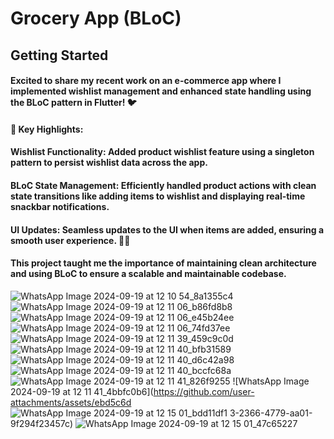 # Grocery App (BLoC)

## Getting Started

#### Excited to share my recent work on an e-commerce app where I implemented wishlist management and enhanced state handling using the BLoC pattern in Flutter! 🐦

#### 📌 Key Highlights:

#### Wishlist Functionality: Added product wishlist feature using a singleton pattern to persist wishlist data across the app.
#### BLoC State Management: Efficiently handled product actions with clean state transitions like adding items to wishlist and displaying real-time snackbar notifications.
#### UI Updates: Seamless updates to the UI when items are added, ensuring a smooth user experience. 🎨✨
#### This project taught me the importance of maintaining clean architecture and using BLoC to ensure a scalable and maintainable codebase.

![WhatsApp Image 2024-09-19 at 12 10 54_8a1355c4](https://github.com/user-attachments/assets/08cdce81-0bcd-4efb-887e-93da333b1f6f)
![WhatsApp Image 2024-09-19 at 12 11 06_b86fd8b8](https://github.com/user-attachments/assets/168c9d05-fc7d-4ae6-ad61-8ca05d03f60e)
![WhatsApp Image 2024-09-19 at 12 11 06_e45b24ee](https://github.com/user-attachments/assets/4d6a46f2-8651-4269-9701-0c300ce95bbe)
![WhatsApp Image 2024-09-19 at 12 11 06_74fd37ee](https://github.com/user-attachments/assets/bbb47dcb-a766-4aa7-85ad-e3c7a04011e8)
![WhatsApp Image 2024-09-19 at 12 11 39_459c9c0d](https://github.com/user-attachments/assets/91b5f973-a180-4191-a18d-f3cd78ef4118)
![WhatsApp Image 2024-09-19 at 12 11 40_bfb31589](https://github.com/user-attachments/assets/ae7c160c-493f-457f-a6c5-690cbe89e884)
![WhatsApp Image 2024-09-19 at 12 11 40_d6c42a98](https://github.com/user-attachments/assets/7960812e-b94c-4c97-8101-5d08d4f0de80)
![WhatsApp Image 2024-09-19 at 12 11 40_bccfc68a](https://github.com/user-attachments/assets/a1ac0f66-f890-4302-bccf-54a7a7f7e378)
![WhatsApp Image 2024-09-19 at 12 11 41_826f9255](https://github.com/user-attachments/assets/e1401646-9ef7-4ae9-b449-bc225bd2f379)
![WhatsApp Image 2024-09-19 at 12 11 41_4bbfc0b6](https://github.com/user-attachments/assets/ebd5c6d
![WhatsApp Image 2024-09-19 at 12 15 01_bdd11df1](https://github.com/user-attachments/assets/20f3023a-e358-4bf2-a16e-5c1c7a771685)
3-2366-4779-aa01-9f294f23457c)
![WhatsApp Image 2024-09-19 at 12 15 01_47c65227](https://github.com/user-attachments/assets/8e3d2862-bef5-49c4-8233-494bcaecb1f8)

